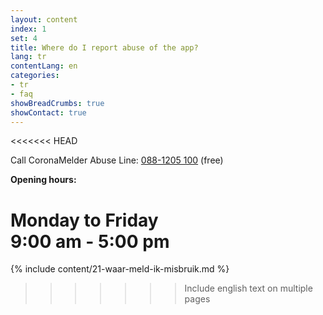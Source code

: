 ```yaml
---
layout: content
index: 1
set: 4
title: Where do I report abuse of the app?
lang: tr
contentLang: en
categories:
- tr
- faq
showBreadCrumbs: true
showContact: true
---
```

<<<<<<< HEAD

Call CoronaMelder Abuse Line:
<a href="tel:+31881205100">088-1205 100</a> (free)

**Opening hours:**

Monday to Friday<br />
9:00 am - 5:00 pm
=======
{% include content/21-waar-meld-ik-misbruik.md %}
>>>>>>> Include english text on multiple pages
